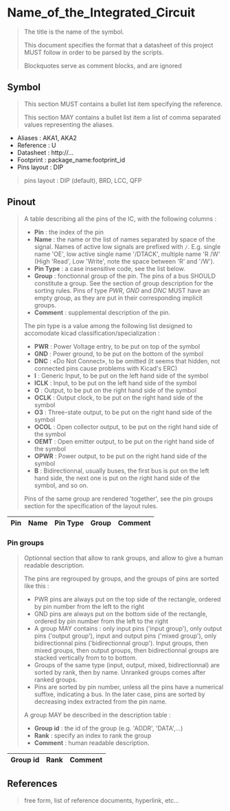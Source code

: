 # Name_of_the_Integrated_Circuit

> The title is the name of the symbol.
>
> This document specifies the format that a datasheet of this project MUST follow in order to be parsed by the scripts.
>
> Blockquotes serve as comment blocks, and are ignored


## Symbol

> This section MUST contains a bullet list item specifying the reference.
>
> This section MAY contains a bullet list item a list of comma separated values representing the aliases.

* Aliases : AKA1, AKA2
* Reference : U
* Datasheet : http://...
* Footprint : package_name:footprint_id
* Pins layout : DIP

> pins layout : DIP (default), BRD, LCC, QFP

## Pinout

> A table describing all the pins of the IC, with the following columns :
>
> * **Pin** : the index of the pin
> * **Name** : the name or the list of names separated by space of the signal. Names of active low signals are prefixed with `/`. E.g. single name 'OE', low active single name '/DTACK', multiple name 'R /W' (High 'Read', Low 'Write', note the space between 'R' and '/W').
> * **Pin Type** : a case insensitive code, see the list below.
> * **Group** : fonctionnal group of the pin. The pins of a bus SHOULD constitute a group. See the section of group description for the sorting rules. Pins of type *PWR*, *GND* and *DNC* MUST have an empty group, as they are put in their corresponding implicit groups.
> * **Comment** : supplemental description of the pin.
>
>
> The pin type is a value among the following list designed to accomodate kicad classification/specialization :
>
> * **PWR** : Power Voltage entry, to be put on top of the symbol
> * **GND** : Power ground, to be put on the bottom of the symbol
> * **DNC** : «Do Not Connect», to be omitted (it seems that hidden, not connected pins cause problems with Kicad's ERC)
> * **I** : Generic Input, to be put on the left hand side of the symbol
> * **ICLK** : Input, to be put on the left hand side of the symbol
> * **O** : Output, to be put on the right hand side of the symbol
> * **OCLK** : Output clock, to be put on the right hand side of the symbol
> * **O3** : Three-state output, to be put on the right hand side of the symbol
> * **OCOL** : Open collector output, to be put on the right hand side of the symbol
> * **OEMT** : Open emitter output, to be put on the right hand side of the symbol
> * **OPWR** : Power output, to be put on the right hand side of the symbol
> * **B** : Bidirectionnal, usually buses, the first bus is put on the left hand side, the next one is put on the right hand side of the symbol, and so on.
>
> Pins of the same group are rendered 'together', see the pin groups section for the specification of the layout rules.


|Pin|Name|Pin Type|Group|Comment|
|---|---|---|---|---|

### Pin groups

> Optionnal section that allow to rank groups, and allow to give a human readable description.
>
> The pins are regrouped by groups, and the groups of pins are sorted like this :
>
> * PWR pins are always put on the top side of the rectangle, ordered by pin number from the left to the right
> * GND pins are always put on the bottom side of the rectangle, ordered by pin number from the left to the right
> * A group MAY contains : only input pins ('input group'), only output pins ('output group'), input and output pins ('mixed group'), only bidirectionnal pins ('bidirectionnal group'). Input groups, then mixed groups, then output groups, then bidirectionnal groups are stacked vertically from to to bottom.
> * Groups of the same type (input, output, mixed, bidirectionnal) are sorted by rank, then by name. Unranked groups comes after ranked groups.
> * Pins are sorted by pin number, unless all the pins have a numerical suffixe, indicating a bus. In the later case, pins are sorted by decreasing index extracted from the pin name.
>
> A group MAY be described in the description table :
>
> * **Group id** : the id of the group (e.g. 'ADDR', 'DATA',...)
> * **Rank** : specify an index to rank the group
> * **Comment** : human readable description.
>
>



|Group id|Rank|Comment|
|---|---|---|


## References

> free form, list of reference documents, hyperlink, etc...

